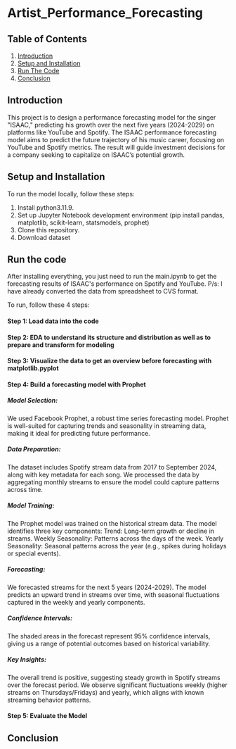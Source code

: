 # Artist_Performance_Forecasting

## Table of Contents
1. [Introduction](#introduction)
2. [Setup and Installation](#setup-and-installation)
3. [Run The Code](#run-the-code)
4. [Conclusion](#conclusion)

## Introduction
This project is to design a performance forecasting model for the singer "ISAAC," predicting his growth over the next five years (2024-2029) on platforms like YouTube and Spotify. The ISAAC performance forecasting model aims to predict the future trajectory of his music career, focusing on YouTube and Spotify metrics. The result will guide investment decisions for a company seeking to capitalize on ISAAC’s potential growth.

## Setup and Installation
To run the model locally, follow these steps:

1. Install python3.11.9.
2. Set up Jupyter Notebook development environment (pip install pandas, matplotlib, scikit-learn, statsmodels, prophet)
3. Clone this repository.
4. Download dataset

## Run the code
After installing everything, you just need to run the main.ipynb to get the forecasting results of ISAAC's performance on Spotify and YouTube. 
P/s: I have already converted the data from spreadsheet to CVS format.

To run, follow these 4 steps:
#### Step 1: Load data into the code  

#### Step 2: EDA to understand its structure and distribution as well as to prepare and transform for modeling     

#### Step 3: Visualize the data to get an overview before forecasting with matplotlib.pyplot  

#### Step 4: Build a forecasting model with Prophet  
##### Model Selection:  
We used Facebook Prophet, a robust time series forecasting model. Prophet is well-suited for capturing trends and seasonality in streaming data, making it ideal for predicting future performance.

##### Data Preparation:  
The dataset includes Spotify stream data from 2017 to September 2024, along with key metadata for each song.
We processed the data by aggregating monthly streams to ensure the model could capture patterns across time.

##### Model Training:  
The Prophet model was trained on the historical stream data.
The model identifies three key components:
Trend: Long-term growth or decline in streams.
Weekly Seasonality: Patterns across the days of the week.
Yearly Seasonality: Seasonal patterns across the year (e.g., spikes during holidays or special events).

##### Forecasting:  
We forecasted streams for the next 5 years (2024-2029).
The model predicts an upward trend in streams over time, with seasonal fluctuations captured in the weekly and yearly components.

##### Confidence Intervals:  
The shaded areas in the forecast represent 95% confidence intervals, giving us a range of potential outcomes based on historical variability.

##### Key Insights:  
The overall trend is positive, suggesting steady growth in Spotify streams over the forecast period.
We observe significant fluctuations weekly (higher streams on Thursdays/Fridays) and yearly, which aligns with known streaming behavior patterns.

#### Step 5: Evaluate the Model

## Conclusion


